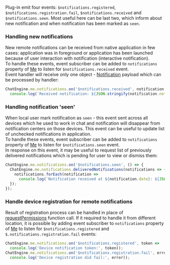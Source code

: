 Plug-in emit four events: `$notifications.registered`, `$notifications.registration.fail`, 
`$notifications.received` and `$notifications.seen`. Most useful here can be last two, which inform 
about new notification and when notification has been marked as `seen`.

### Handling new notifications
New remote notifications can be received from native application in few cases: application was in 
foreground or application has been launched because of user interaction with notification 
(interactive notification).  
To handle these events, event subscriber can be added to `notifications` property of 
[Me](https://github.com/pubnub/chat-engine/blob/master/src/components/me.js) to listen for 
`$notifications.received` event.  
Event handler will receive only one object - [Notification](../data-objects#notification-payload) 
payload which can be processed by handler:  

```js
ChatEngine.me.notifications.on('$notifications.received', notification => 
  console.log(`Received notification: ${JSON.stringify(notification.notification)}`));
```

### Handling notification 'seen'
When local user mark notification as `seen` - this event sent across all devices which he used to 
work in chat and notification will disappear from notification centers on those devices. This event 
can be useful to update list of unchecked notifications in application.  
To handle these events, event subscriber can be added to `notifications` property of 
[Me](https://github.com/pubnub/chat-engine/blob/master/src/components/me.js) to listen for 
`$notifications.seen` event.  
In response on this event, it may be useful to request list of previously delivered notifications 
which is pending for user to view or dismiss them:  

```js
ChatEngine.me.notifications.on('$notifications.seen', () => {
  ChatEngine.me.notifications.deliveredNotifications(notifications => {
    notifications.forEach(notification =>
      console.log(`Notification received at ${notification.date}: ${JSON.stringify(notification.notification)}`));
  });
});
```

### Handle device registration for remote notifications
Result of registration process can be handled in place of 
[requestPermissions](../api#request-permissions-to-use-push-notifications) function call. If it 
required to handle it from different location, it is possible by adding event subscriber to 
`notifications` property of [Me](https://github.com/pubnub/chat-engine/blob/master/src/components/me.js) 
to listen for `$notifications.registered` and `$.notifications.registration.fail` events:  

```js
ChatEngine.me.notifications.on('$notifications.registered', token => 
  console.log('Device notification token:', token));
ChatEngine.me.notifications.on('$notifications.registration.fail', error => 
  console.log('Device registration did fail:', error));
```
